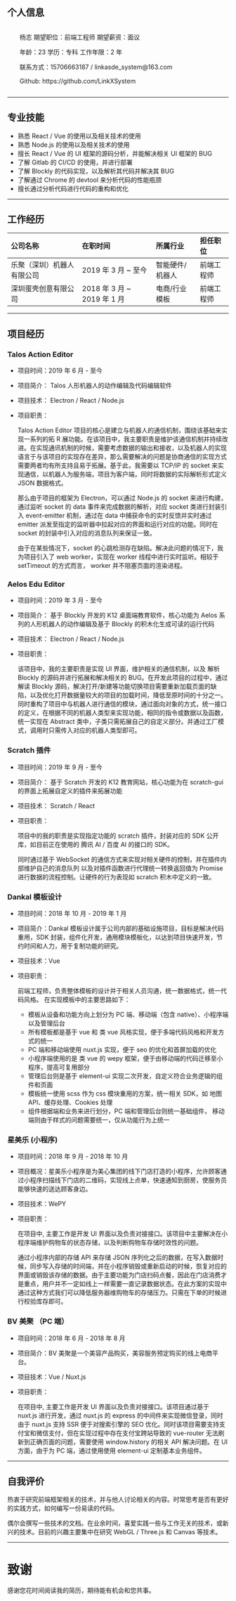 ## 个人信息

<div style="display: flex;">
  <div style="margin-left: 2em;">
    <p>
      <span>杨志</span>
      <span>期望职位：前端工程师</span>
      <span>期望薪资：面议</span>
    </p>
    <p>
      <span>年龄：23</span>
      <span>学历：专科</span>
      <span>工作年限：2 年</span>
    </p>
    <p>
      <span>联系方式：15706663187 / linkasde_system@163.com</span>
    </p>
    <p>
      <span>Github: https://github.com/LinkXSystem</span>
    </p>
  </div>
</div>

---

## 专业技能

- 熟悉 React / Vue 的使用以及相关技术的使用
- 熟悉 Node.js 的使用以及相关技术的使用
- 擅长 React / Vue 的 UI 框架的源码分析，并能解决相关 UI 框架的 BUG
- 了解 Gitlab 的 CI/CD 的使用，并进行部署
- 了解 Blockly 的代码实现，以及解析其代码并解决其 BUG
- 了解通过 Chrome 的 devtool 来分析代码的性能瓶颈
- 擅长通过分析代码进行代码的重构和优化

---

## 工作经历

<table>
  <thead>
    <tr>
      <th align="left">公司名称</th>
      <th align="left">在职时间</th>
      <th align="left">所属行业</th>
      <th align="left">担任职位</th>
    </tr>
  </thead>
  <tbody>
    <tr>
      <td>乐聚（深圳）机器人有限公司</td>
      <td>2019 年 3 月 ~ 至今</td>
      <td>智能硬件/机器人</td>
      <td>前端工程师</td>
    </tr>
    <tr>
      <td>深圳蛋壳创意有限公司</td>
      <td>2018 年 3 月 ~ 2019 年 1 月</td>
      <td>电商/行业模板</td>
      <td>前端工程师</td>
    </tr>
  </tbody>
</table>

---

## 项目经历

### Talos Action Editor

- 项目时间：2019 年 6 月 - 至今

- 项目简介： Talos 人形机器人的动作编辑及代码编辑软件

- 项目技术： Electron / React / Node.js

- 项目职责：

  Talos Action Editor 项目的核心是建立与机器人的通信机制，围绕该基础来实现一系列的拓 R 展功能。在该项目中，我主要职责是维护该通信机制并持续改进。在实现通讯机制的时候，需要考虑数据的输出和接收，以及机器人的实现语言于与该项目的实现存在差异，那么需要解决的问题是协商通信的实现方式需要两者均有所支持且易于拓展。基于此，我需要以 TCP/IP 的 socket 来实现通信，以机器人为服务端，项目为客户端，同时将数据的实际解析形式定义 JSON 数据格式。

  那么由于项目的框架为 Electron，可以通过 Node.js 的 socket 来进行构建，通过监听 socket 的 data 事件来完成数据的解析，对应 socket 类进行封装引入 event-emitter 机制，通过在 data 中捕获命令的实时反馈并实时通过 emitter 派发至指定的监听器中拉起对应的界面和运行对应的功能。同时在 socket 的封装中引入对应的消息队列来保证一致。

  由于在某些情况下，socket 的心跳检测存在缺陷。解决此问题的情况下，我为项目引入了 web worker，实现在 worker 线程中进行实时监听。相较于 setTimeout 的方式而言， worker 并不阻塞页面的渲染进程。

### Aelos Edu Editor

- 项目时间：2019 年 3 月 - 至今

- 项目简介： 基于 Blockly 开发的 K12 桌面端教育软件，核心功能为 Aelos 系列的人形机器人的动作编辑及基于 Blockly 的积木化生成可读的运行代码

- 项目技术： Electron / React / Node.js

- 项目职责：

  该项目中，我的主要职责是实现 UI 界面，维护相关的通信机制，以及 解析 Blockly 的源码并进行拓展和解决相关的 BUG。在开发此项目的过程中，通过解读 Blockly 源码，解决打开/新建等功能切换项目需要重新加载页面的缺陷，以及优化打开数据量较大的项目的加载时间，降低至原时间的十分之一。同时重构了项目中与机器人进行通信的模块，通过面向对象的方式，统一接口的定义，在根据不同的机器人类型来实现功能，相同的指令或数据以及函数，统一实现在 Abstract 类中，子类只需拓展自己的自定义部分。并通过工厂模式，调用时只需传入对应的机器人类型即可。

### Scratch 插件

- 项目时间：2019 年 9 月 - 至今

- 项目简介： 基于 Scratch 开发的 K12 教育网站，核心功能为在 scratch-gui 的界面上拓展自定义的插件来拓展功能

- 项目技术： Scratch / React

- 项目职责：

  项目中的我的职责是实现指定功能的 scratch 插件，封装对应的 SDK 公开库，如目前正在使用的 腾讯 AI / 百度 AI 的接口的 SDK。

  同时通过基于 WebSocket 的通信方式来实现对相关硬件的控制，并在插件内部维护自己的消息队列
  以及对插件函数进行代理统一转换返回值为 Promise 进行数据的流程控制。让硬件的行为表现如 scratch 积木中定义的一致。

### Dankal 模板设计

- 项目时间：2018 年 10 月 - 2019 年 1 月

- 项目简介：Dankal 模板设计属于公司内部的基础设施项目，目标是解决代码重用，SDK 封装，组件化开发，通用模块模板化，以达到项目快速开发，节约时间和人力，用于复制功能的研究。

- 项目技术：Vue

- 项目职责：

  前端工程师，负责整体模板的设计并于相关人员沟通，统一数据格式，统一代码风格。 在实现模板中的主要思路如下：

  - 模板从设备和功能方向上划分为 PC 端、移动端（包含 native）、小程序端以及管理后台
  - 所有模板都是基于 vue 和 类 vue 风格实现，便于多端代码风格和开发方式的统一
  - PC 端和移动端使用 nuxt.js 实现，便于 seo 的优化和首屏加载的优化
  - 小程序端使用的是 类 vue 的 wepy 框架，便于由移动端的代码迁移至小程序，提高可复用部分
  - 管理后台则是基于 element-ui 实现二次开发，自定义符合业务逻辑的组件和页面
  - 模板统一使用 scss 作为 css 模块重用的方案，统一相关 SDK，如 地图 API、缓存处理、Cookies 处理
  - 组件根据端和业务来进行划分，PC 端和管理后台则统一基础组件， 移动端则由于样式的问题需要统一，仅从功能行为上统一

### 星美乐 (小程序)

- 项目时间：2018 年 9 月 - 2018 年 10 月

- 项目概况：星美乐小程序是为美心集团的线下门店打造的小程序，允许顾客通过小程序扫描线下门店的二维码，实现线上点单，快速通知到厨房，使服务员能够快速的送达顾客身边。

- 项目技术：WePY

- 项目职责：

  在项目中, 主要工作是开发 UI 界面以及负责对接接口。该项目中主要解决在小程序端维护购物车的状态存储，以及判断购物车存储时效性的问题。

  通过小程序内部的存储 API 来存储 JSON 序列化之后的数据，在写入数据时候，同步写入存储的时间端，并在小程序销毁或重新启动的时候，恢复对应的界面或销毁该存储的数据。由于主要功能为门店扫码点餐，因此在门店消费才是重点，用户并不一定如线上一样需要一直记录数据状态。在此方案的实现中通过这种方式我们可以降低服务器维购物车的存储压力。只需在下单的时候进行校验库存即可。

### BV 美聚 （PC 端）

- 项目时间：2018 年 6 月 - 2018 年 8 月

- 项目简介：BV 美聚是一个美容产品购买，美容服务预定购买的线上电商平台。

- 项目技术：Vue / Nuxt.js

- 项目职责：

  在项目中, 主要工作是开发 UI 界面以及负责对接接口。该项目通过基于 nuxt.js 进行开发，通过 nuxt.js 的 express 的中间件来实现微信登录，同时由于 nuxt.js 支持 SSR 便于对搜索引擎的 SEO 优化。同时该项目需要支持支付宝和微信支付，但在实现过程中存在支付宝跨站导致的 vue-router 无法刷新到正确页面的问题，需要使用 window.history 的相关 API 解决问题。在 UI 方面，由于为 PC 端，通过使用使用 element-ui 定制基本业务组件。

---

## 自我评价

热衷于研究前端框架相关的技术，并与他人讨论相关的内容。时常思考是否有更好的实践方式，如何编写一份易读的代码。

偶尔会撰写一些技术的文档。在业余时间，喜爱实践一些与工作无关的技术，或新兴的技术。目前的兴趣主要集中在研究 WebGL / Three.js 和 Canvas 等技术。

---

# 致谢

感谢您花时间阅读我的简历，期待能有机会和您共事。
